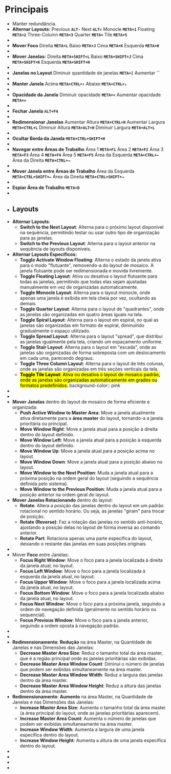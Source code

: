 # Principais
- Manter redundância.
- **Alternar Layouts:**
  Previous **`ALT-`**     Next **`ALT=`**
  Monocle **`META+1`**     Floating **`META+2`**     Three-Column **`META+3`**     Quarter **`META+`**    Tile **`META+5`**
-
- **Mover Foco**
  Direita **`META+L`**     Baixo **`META+J`**     Cima **`META+K`**     Esquerda **`META+H`**
-
- **Mover Janelas:**
  Direita **`META+SHIFT+L`**     Baixo **`META+SHIFT+J`**     Cima **`META+SHIFT+K`**     Esquerda **`META+SHIFT+H`**
-
- **Janelas no Layout**
  Diminuir quantidade de janelas **`META+]`**     Aumentar  **``**
-
- **Manter Janela**
  Acima **`META+CTRL+↑`**     Abaixo **`META+CTRL+↓`**
-
- **Opacidade da Janela**
  Diminuir opacidade **`META+<`**     Aumentar opacidade **`META+>`**
-
- **Fechar Janela**
  **`ALT+F4`**
-
- **Redimensionar Janelas**
  Aumentar Altura     **`META+CTRL+H`**      Aumentar Largura **`META+CTRL+L`**
  Diminuir Altura        **`META+ALT+H`**        Diminuir Largura **`META+ALT+L`**
-
- **Ocultar Borda da Janela**
  **`META+CTRL+SHIFT+H`**
-
- **Navegar entre Áreas de Trabalho**
  Área 1 **`META+F1`**     Área 2 **`META+F2`**     Área 3 **`META+F3`**     Área 4 **`META+F4`**     Área 5 **`META+F5`**
  Área da Esquerda **`META+CTRL+←`**     Área da Direita **`META+CTRL+→`**
-
- **Mover Janela entre Áreas de Trabalho**
  Área da Esquerda **`META+CTRL+SHIFT+←`**     Área da Direita **`META+CTRL+SHIFT+→`**
-
- **Espiar Área de Trabalho**
  **`META+D`**
-
- ## Layouts
- **Alternar Layouts**:
	- **Switch to the Next Layout**: Alterna para o próximo layout disponível na sequência, permitindo testar ou usar outro tipo de organização para as janelas.
	- **Switch to the Previous Layout**: Alterna para o layout anterior na sequência de layouts disponíveis.
- **Alternar Layouts Específicos:**
	- **Toggle Activate Window Floating**: Alterna o estado da janela ativa para o modo "flutuante", removendo-a do layout de mosaico. A janela flutuante pode ser redimensionada e movida livremente.
	- **Toggle Floating Layout**: Ativa ou desativa o layout flutuante para todas as janelas, permitindo que todas elas sejam ajustadas manualmente em vez de organizadas automaticamente.
	- **Toggle Monocle Layout**: Alterna para o layout monocle, onde apenas uma janela é exibida em tela cheia por vez, ocultando as demais.
	- **Toggle Quarter Layout**: Alterna para o layout de "quadrantes", onde as janelas são organizadas em quatro áreas iguais na tela.
	- **Toggle Spiral Layout**: Alterna para o layout em espiral, no qual as janelas são organizadas em formato de espiral, diminuindo gradualmente o espaço utilizado.
	- **Toggle Spread Layout**: Alterna para o layout "spread", que distribui as janelas igualmente pela tela, criando um espaçamento uniforme.
	- **Toggle Stair Layout**: Alterna para o layout em "escada", onde as janelas são organizadas de forma sobreposta com um deslocamento em cada uma, parecendo degraus.
	- **Toggle Three Column Layout**: Alterna para o layout de três colunas, onde as janelas são organizadas em três seções verticais da tela.
	- <mark><b>Toggle Tile Layout</b>: Ativa ou desativa o layout de mosaico padrão, onde as janelas são organizadas automaticamente em grades ou formatos predefinidos.</mark>
	  background-color:: pink
-
-
- **Mover Janelas** dentro do layout de mosaico de forma eficiente e organizada:
	- **Push Active Window to Master Area**: Move a janela atualmente ativa diretamente para a **área master** do layout, tornando-a a janela prioritária ou principal.
	- **Move Window Right**: Move a janela atual para a posição à direita dentro do layout definido.
	- **Move Window Left**: Move a janela atual para a posição à esquerda dentro do layout definido.
	- **Move Window Up**: Move a janela atual para a posição acima no layout.
	- **Move Window Down**: Move a janela atual para a posição abaixo no layout.
	- **Move Window to the Next Position**: Muda a janela atual para a próxima posição na ordem geral do layout (seguindo a sequência definida pelo sistema).
	- **Move Window to the Previous Position**: Muda a janela atual para a posição anterior na ordem geral do layout.
- **Mover Janelas Rotacionando** dentro do layout:
	- **Rotate**: Altera a posição das janelas dentro do layout em um padrão rotacional no sentido horário. Ou seja, as janelas "giram" para trocar de posição.
	- **Rotate (Reverse)**: Faz a rotação das janelas no sentido anti-horário, ajustando a posição delas no layout de forma inversa ao comando anterior.
	- **Rotate Part**: Rotaciona apenas uma parte específica do layout, deixando o restante das janelas em suas posições originais.
-
- Mover **Foco** entre Janelas:
	- **Focus Right Window**: Move o foco para a janela localizada à direita da janela atual, no layout.
	- **Focus Left Window**: Move o foco para a janela localizada à esquerda da janela atual, no layout.
	- **Focus Upper Window**: Move o foco para a janela localizada acima da janela atual, no layout.
	- **Focus Bottom Window**: Move o foco para a janela localizada abaixo da janela atual, no layout.
	- **Focus Next Window**: Move o foco para a próxima janela, seguindo a ordem de navegação definida (geralmente no sentido horário ou sequencial).
	- **Focus Previous Window**: Move o foco para a janela anterior, seguindo a ordem oposta à navegação padrão.
-
-
- **Redimensionamento**: **Redução** na área Master, na Quantidade de Janelas e nas Dimensões das Janelas:
	- **Decrease Master Area Size**: Reduz o tamanho total da área master, que é a região principal onde as janelas prioritárias são exibidas.
	- **Decrease Master Area Window Count**: Diminui o número de janelas que podem ser exibidas simultaneamente na área master.
	- **Decrease Master Area Window Width**: Reduz a largura das janelas dentro da área master.
	- **Decrease Master Area Window Height**: Reduz a altura das janelas dentro da área master.
- **Redimensionamento**: **Aumento** na área Master, na Quantidade de Janelas e nas Dimensões das Janelas:
	- **Increase Master Area Size**: Aumenta o tamanho total da área master (a área principal do layout, onde as janelas prioritárias aparecem).
	- **Increase Master Area Count**: Aumenta o número de janelas que podem ser exibidas simultaneamente na área master.
	- **Increase Window Width**: Aumenta a largura de uma janela específica dentro do layout.
	- **Increase Window Height**: Aumenta a altura de uma janela específica dentro do layout.
-
-
-
-